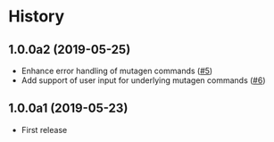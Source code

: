 History
=======

1.0.0a2 (2019-05-25)
--------------------

- Enhance error handling of mutagen commands ([#5](https://github.com/gfi-centre-ouest/mutagen-helper/issues/5))
- Add support of user input for underlying mutagen commands ([#6](https://github.com/gfi-centre-ouest/mutagen-helper/issues/6))

1.0.0a1 (2019-05-23)
--------------------

- First release
